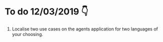 # To do 12/03/2019  :point_down:

1. Localise two use cases on the agents application for two languages of your choosing.
